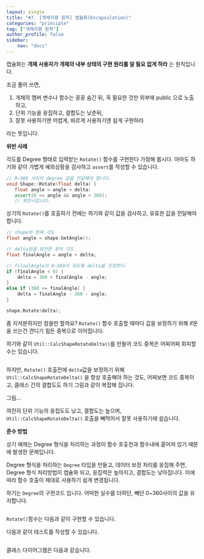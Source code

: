 ```yaml
---
layout: single
title: "#7. [개체지향 원칙] 캡슐화(Encapsulation)"
categories: "principle"
tag: ["개체지향 원칙"]
author_profile: false
sidebar: 
    nav: "docs"
---
```


캡슐화는 **개체 사용자가 개체의 내부 상태의 구현 원리를 알 필요 없게 하라** 는 원칙입니다.

조금 풀어 쓰면,

1. 개체의 멤버 변수나 함수는 꽁꽁 숨긴 뒤, 꼭 필요한 것만 외부에 public 으로 노출하고,
2. 단위 기능을 응집하고, 결합도는 낮춘뒤,
3. 잘못 사용하기엔 어렵게, 바르게 사용하기엔 쉽게 구현하라

라는 뜻입니다. 

**위반 사례**

각도를 Degree 형태로 입력받는 `Rotate()` 함수를 구현한다 가정해 봅시다. 아마도 하기와 같이 가볍게 예외상황을 검사하고 `assert`를 작성할 수 있습니다.

```cpp
// 0~360 사이의 degree 값을 전달해야 합니다.
void Shape::Rotate(float delta) {
   float angle = angle + delta:
   assert(0 <= angle && angle < 360);
   // 회전시킵니다.
```

상기의 `Rotate()`를 호출하기 전에는 하기와 같이 값을 검사하고, 유효한 값을 전달해야 합니다.

```cpp
// shape의 현재 각도
float angle = shape.GetAngle();

// delta만큼 회전한 후의 각도
float finalAngle = angle + delta;

// filnalAngle이 0~360이 되도록 delta를 조정한다.
if (finalAngle < 0) {
    delta = 360 + finalAngle - angle;
}
else if (360 <= finalAngle) {
    delta = finalAngle - 360 - angle;
}

shape.Rotate(delta);
```

좀 지저분하지만 참을만 할까요? `Rotate()` 함수 호출할 때마다 값을 보정하기 위해 if문을 쓰는건 견디기 힘든 중복으로 이어집니다.

하기와 같이 `Util::CalcShapeRotateDelta()`를 만들어 코드 중복은 어찌어찌 회피할 수는 있습니다.

```cpp

```

하지만, `Rotate()` 호출전에 `delta`값을 보정하기 위해 `Util::CalcShapeRotateDelta()` 을 항상 호출해야 하는 것도, 어찌보면 코드 중복이고, 클래스 간의 결합도도 하기 그림과 같이 복잡해 집니다.

그림...

여전히 단위 기능의 응집도도 낮고, 결합도는 높으며, `Util::CalcShapeRotateDelta()` 호출을 빼먹어서 잘못 사용하기에 쉽습니다.

**준수 방법**

상기 예제는 Degree 형식을 처리하는 과정이 함수 호춯전과 함수내에 흩어져 있기 때문에 발생한 문제입니다.

Degree 형식을 처리하는 `Degree` 타입을 만들고, 데이터 보정 처리를 응집해 주면, Degree 형식 처리방법이 캡슐화 되고, 응집력은 높아지고, 결합도는 낮아집니다. 이에 따라 함수 호출이 제대로 사용하기 쉽게 변경됩니다.

하기는 `Degree`의 구현코드 입니다. 어떠한 실수를 더하던, 빼던 0~360사이의 값을 유지합니다.

```cpp
```

`Rotate()`함수는 다음과 같이 구현할 수 있습니다.

다음과 같이 테스트를 작성할 수 있습니다.

```cpp
```

클래스 다이어그램은 다음과 같습니다.

